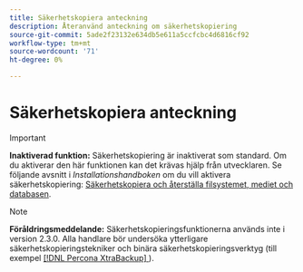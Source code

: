 ```yaml
---
title: Säkerhetskopiera anteckning
description: Återanvänd anteckning om säkerhetskopiering
source-git-commit: 5ade2f23132e634db5e611a5ccfcbc4d6816cf92
workflow-type: tm+mt
source-wordcount: '71'
ht-degree: 0%

---
```


# Säkerhetskopiera anteckning

>[!IMPORTANT]
>
>**Inaktiverad funktion:** Säkerhetskopiering är inaktiverat som standard. Om du aktiverar den här funktionen kan det krävas hjälp från utvecklaren. Se följande avsnitt i _Installationshandboken_ om du vill aktivera säkerhetskopiering: [Säkerhetskopiera och återställa filsystemet, mediet och databasen](https://experienceleague.adobe.com/docs/commerce-operations/installation-guide/tutorials/backup.html?lang=sv-SE).

>[!NOTE]
>
>**Föråldringsmeddelande:** Säkerhetskopieringsfunktionerna används inte i version 2.3.0. Alla handlare bör undersöka ytterligare säkerhetskopieringstekniker och binära säkerhetskopieringsverktyg (till exempel [[!DNL Percona XtraBackup] ](https://www.percona.com/software/mysql-database/percona-xtrabackup)).

